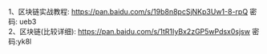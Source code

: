 1、区块链实战教程: https://pan.baidu.com/s/19b8n8pcSjNKp3Uw1-8-rpQ 密码: ueb3  
2、区块链(比较详细): https://pan.baidu.com/s/1tR1IyBx2zGP5wPdsx0sjsw 密码:yk8l  
